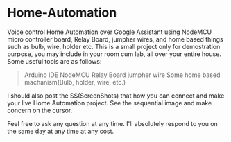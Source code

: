 # Home-Automation
Voice control Home Automation over Google Assistant using NodeMCU micro controller board, Relay Board, jumpher wires, and home based things such as bulb, wire, holder etc. This is a small project only for demostration purpose, you may include in your room cum lab, all over your entire house.
Some useful tools are as follows:
> Arduino IDE
> NodeMCU
> Relay Board
> jumpher wire
> Some home based machanism(Bulb, holder, wire, etc.)

I should also post the SS(ScreenShots) that how you can connect and make your live Home Automation project.
See the sequential image and make concern on the cursor.

Feel free to ask any question at any time. I'll absolutely respond to you on the same day at any time at any cost.
